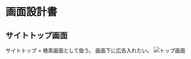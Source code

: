 # 画面設計書
## サイトトップ画面
サイトトップ = 検索画面として扱う。
画面下に広告入れたい。
![トップ画面](https://github.com/morimori-coder/ImagesForSummaryWebsite/wiki/images/Search.png)


